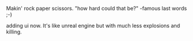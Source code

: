 Makin' rock paper scissors.
"how hard could that be?" -famous last words ;-)

adding ui now. It's like unreal engine but with much less explosions and killing.